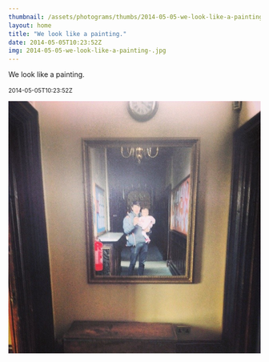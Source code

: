 ```yaml
---
thumbnail: /assets/photograms/thumbs/2014-05-05-we-look-like-a-painting-.png
layout: home
title: "We look like a painting."
date: 2014-05-05T10:23:52Z
img: 2014-05-05-we-look-like-a-painting-.jpg
---
```


We look like a painting.

<small>2014-05-05T10:23:52Z</small>

![We look like a painting.](/assets/photograms/original/2014-05-05-we-look-like-a-painting-.jpg)
